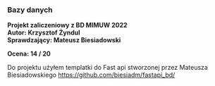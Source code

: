 ### Bazy danych

<b> Projekt zaliczeniowy z BD MIMUW 2022 </b> <br />
<b> Autor: Krzysztof Żyndul </b>  <br />
<b> Sprawdzający: Mateusz Biesiadowski </b>  <br />

<b> Ocena: 14 / 20 </b>


Do projektu użyłem templatki do Fast api stworzonej przez Mateusza Biesiadowskiego https://github.com/biesiadm/fastapi_bd/
